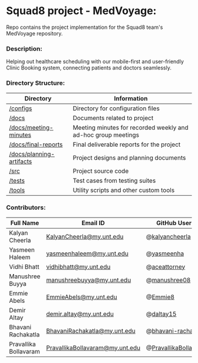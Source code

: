 # Squad8 project - MedVoyage:
Repo contains the project implementation for the Squad8 team's MedVoyage repository.

### Description:
Helping out healthcare scheduling with our mobile-first and user-friendly Clinic Booking system, connecting patients and doctors seamlessly.

### Directory Structure:
| Directory | Information |
| --------- | ----------- |
| [/configs](./configs) | Directory for configuration files |
| [/docs](./docs) | Documents related to project |
| [/docs/meeting-minutes](./docs/meeting-minutes) | Meeting minutes for recorded weekly and ad-hoc group meetings |
| [/docs/final-reports](./docs/final-reports) | Final deliverable reports for the project |
| [/docs/planning-artifacts](./docs/planning-artifacts) | Project designs and planning documents |
| [/src](./src) | Project source code |
| [/tests](./tests) | Test cases from testing suites |
| [/tools](./tools) | Utility scripts and other custom tools |

### Contributors:
|Full Name|Email ID|GitHub User ID|Trello ID|
|---------|--------|--------------|---------|
|Kalyan Cheerla|KalyanCheerla@my.unt.edu|@[kalyancheerla](https://github.com/kalyancheerla)|@kalyancheerla|
|Yasmeen Haleem|yasmeenhaleem@my.unt.edu|@[yasmeenha](https://github.com/yasmeenha)|@yasmeenha|
|Vidhi Bhatt|vidhibhatt@my.unt.edu|@[aceattorney](https://github.com/aceattorney666)|@vidhi_bhatt|
|Manushree Buyya|manushreebuyya@my.unt.edu |@[manushree08](https://github.com/manushree08)|@manushree08|
|Emmie Abels|EmmieAbels@my.unt.edu|@[Emmie8](https://github.com/Emmie8)|@emmieabels1|
|Demir Altay|demir.altay@my.unt.edu|@[daltay15](https://github.com/daltay15)|@demiraltay|
|Bhavani Rachakatla|BhavaniRachakatla@my.unt.edu|@[bhavani-rachakatla](https://github.com/bhavani-rachakatla)|@bhavani_rachakatla|
|Pravallika Bollavaram|PravallikaBollavaram@my.unt.edu|@[PravallikaBollavaram](https://github.com/PravallikaBollavaram)|@bollavarampravallika|
